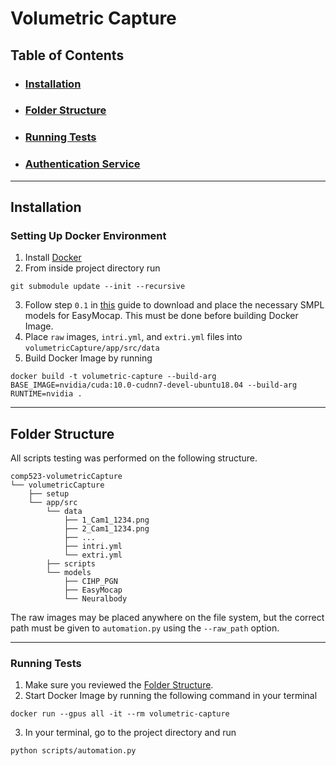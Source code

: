 # Volumetric Capture

## Table of Contents
* ### [Installation](#installation-1)
* ### [Folder Structure](#folder-structure-1)
* ### [Running Tests](#running-tests-1)
* ### [Authentication Service](./documentation/auth-service/AuthenticationService.md)
---
## Installation
### Setting Up  Docker Environment
1. Install [Docker](https://docs.docker.com/engine/install/)
2. From inside project directory run
```
git submodule update --init --recursive
```
3. Follow step `0.1` in [this](https://github.com/zju3dv/EasyMocap/blob/master/doc/installation.md) guide to download and place the necessary SMPL models for EasyMocap. This must be done before building Docker Image.
4. Place `raw` images, `intri.yml`, and `extri.yml` files into `volumetricCapture/app/src/data` 
5. Build Docker Image by running
```
docker build -t volumetric-capture --build-arg BASE_IMAGE=nvidia/cuda:10.0-cudnn7-devel-ubuntu18.04 --build-arg RUNTIME=nvidia .
```

---
## Folder Structure
All scripts testing was performed on the following structure.
```
comp523-volumetricCapture
└── volumetricCapture
    ├── setup
    └── app/src
        └── data
            ├── 1_Cam1_1234.png
            ├── 2_Cam1_1234.png
            ├── ...
            ├── intri.yml
            └── extri.yml
        ├── scripts
        └── models
            ├── CIHP_PGN
            ├── EasyMocap
            └── Neuralbody
```
The raw images may be placed anywhere on the file system, but the correct path must be given to `automation.py` using the `--raw_path` option.

---
### Running Tests

1. Make sure you reviewed the [Folder Structure](#folder-structure-1).
2. Start Docker Image by running the following command in your terminal
```
docker run --gpus all -it --rm volumetric-capture
```
3. In your terminal, go to the project directory and run
```shell
python scripts/automation.py
```
